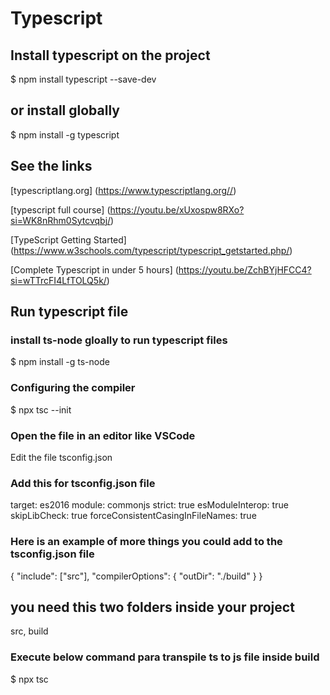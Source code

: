 # Typescript

## Install typescript on the project

$ npm install typescript --save-dev

## or install globally

$ npm install -g typescript

## See the links

[typescriptlang.org] (<https://www.typescriptlang.org//>)

[typescript full course] (<https://youtu.be/xUxospw8RXo?si=WK8nRhm0Sytcvqbj/>)

[TypeScript Getting Started] (<https://www.w3schools.com/typescript/typescript_getstarted.php/>)

[Complete Typescript in under 5 hours] (<https://youtu.be/ZchBYjHFCC4?si=wTTrcFI4LfTOLQ5k/>)

## Run typescript file

### install ts-node gloally to run typescript files

$ npm install -g ts-node

### Configuring the compiler

$ npx tsc --init

### Open the file in an editor like VSCode

Edit the file tsconfig.json

### Add this for tsconfig.json file

target: es2016
  module: commonjs
  strict: true
  esModuleInterop: true
  skipLibCheck: true
  forceConsistentCasingInFileNames: true

### Here is an example of more things you could add to the tsconfig.json file

{
  "include": ["src"],
  "compilerOptions": {
    "outDir": "./build"
  }
}

## you need this two folders inside your project

src, build

### Execute below command para transpile ts to js file inside build

$ npx tsc
